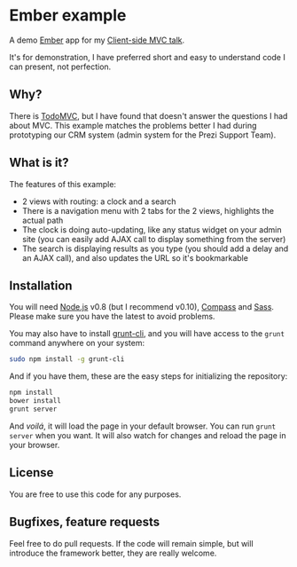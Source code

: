 # Ember example

A demo [Ember](http://emberjs.com/) app for my [Client-side MVC talk](https://prezi.com/sxv2t_nambyd/client-side-mvc-backbonemarionette-ember-angular/).

It's for demonstration, I have preferred short and easy to understand code I can present, not perfection.

## Why?

There is [TodoMVC](http://todomvc.com/), but I have found that doesn't answer the questions I had about MVC. This example matches the problems better I had during prototyping our CRM system (admin system for the Prezi Support Team).

## What is it?

The features of this example:
* 2 views with routing: a clock and a search
* There is a navigation menu with 2 tabs for the 2 views, highlights the actual path
* The clock is doing auto-updating, like any status widget on your admin site (you can easily add AJAX call to display something from the server)
* The search is displaying results as you type (you should add a delay and an AJAX call), and also updates the URL so it's bookmarkable

## Installation

You will need [Node.js](http://nodejs.org/) v0.8 (but I recommend v0.10), [Compass](http://compass-style.org/) and [Sass](http://sass-lang.com/). Please make sure you have the latest to avoid problems.

You may also have to install [grunt-cli](https://github.com/gruntjs/grunt-cli), and you will have access to the `grunt` command anywhere on your system:

```bash
sudo npm install -g grunt-cli
```

And if you have them, these are the easy steps for initializing the repository:

```bash
npm install
bower install
grunt server
```

And *voilá*, it will load the page in your default browser. You can run `grunt server` when you want. It will also watch for changes and reload the page in your browser.

## License

You are free to use this code for any purposes.

## Bugfixes, feature requests

Feel free to do pull requests. If the code will remain simple, but will introduce the framework better, they are really welcome.
